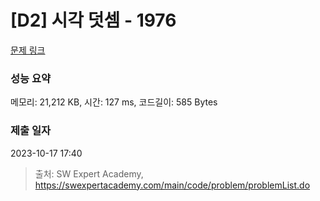 # [D2] 시각 덧셈 - 1976 

[문제 링크](https://swexpertacademy.com/main/code/problem/problemDetail.do?contestProbId=AV5PttaaAZIDFAUq) 

### 성능 요약

메모리: 21,212 KB, 시간: 127 ms, 코드길이: 585 Bytes

### 제출 일자

2023-10-17 17:40



> 출처: SW Expert Academy, https://swexpertacademy.com/main/code/problem/problemList.do